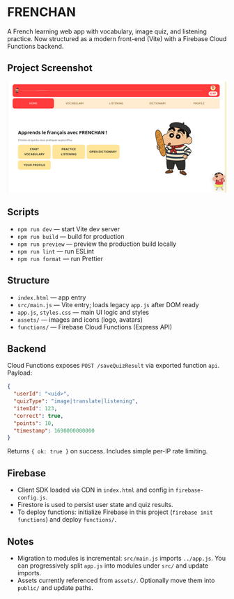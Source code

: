 # FRENCHAN

A French learning web app with vocabulary, image quiz, and listening practice. Now structured as a modern front-end (Vite) with a Firebase Cloud Functions backend.

## Project Screenshot

![FRENCHAN](./screenshots/1.png)

## Scripts

- `npm run dev` — start Vite dev server
- `npm run build` — build for production
- `npm run preview` — preview the production build locally
- `npm run lint` — run ESLint
- `npm run format` — run Prettier

## Structure

- `index.html` — app entry
- `src/main.js` — Vite entry; loads legacy `app.js` after DOM ready
- `app.js`, `styles.css` — main UI logic and styles
- `assets/` — images and icons (logo, avatars)
- `functions/` — Firebase Cloud Functions (Express API)

## Backend

Cloud Functions exposes `POST /saveQuizResult` via exported function `api`. Payload:
```json
{
  "userId": "<uid>",
  "quizType": "image|translate|listening",
  "itemId": 123,
  "correct": true,
  "points": 10,
  "timestamp": 1690000000000
}
```
Returns `{ ok: true }` on success. Includes simple per-IP rate limiting.

## Firebase

- Client SDK loaded via CDN in `index.html` and config in `firebase-config.js`.
- Firestore is used to persist user state and quiz results.
- To deploy functions: initialize Firebase in this project (`firebase init functions`) and deploy `functions/`.

## Notes

- Migration to modules is incremental: `src/main.js` imports `../app.js`. You can progressively split `app.js` into modules under `src/` and update imports.
- Assets currently referenced from `assets/`. Optionally move them into `public/` and update paths.
